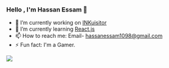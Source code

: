 ### Hello , I'm Hassan Essam 👋

- 🔭 I’m currently working on <a href="https://github.com/DevDerpi/INKuisitor" >INKuisitor </a>
- 🌱 I’m currently learning <a href="https://www.udemy.com/course/react-the-complete-guide-incl-redux/" >React.js </a>
- 📫 How to reach me: Email- hassanessam1098@gmail.com
- ⚡ Fun fact: I'm a Gamer.
<img src="https://github-readme-stats.vercel.app/api?username=DevDerpi&&show_icons=true&title_color=FFA500&icon_color=bb2acf&text_color=daf7dc&bg_color=000000">
